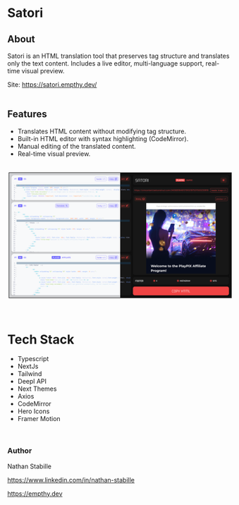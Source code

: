 # Satori

## About

Satori is an HTML translation tool that preserves tag structure and translates only the text content.
Includes a live editor, multi-language support, real-time visual preview.

Site: https://satori.empthy.dev/
<br>
<br>



## Features

- Translates HTML content without modifying tag structure.
- Built-in HTML editor with syntax highlighting (CodeMirror).
- Manual editing of the translated content.
- Real-time visual preview.

<br>
<div style= "display: flex">
<img style="border: solid 1px; margin: 3px;" src="./public/github/screenshot.png">
</div>
<br>
<br>

# Tech Stack

- Typescript
- NextJs
- Tailwind
- Deepl API
- Next Themes
- Axios
- CodeMirror
- Hero Icons
- Framer Motion

<br>

### Author

Nathan Stabille

https://www.linkedin.com/in/nathan-stabille

https://empthy.dev
